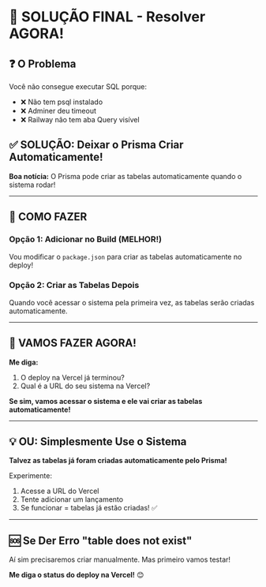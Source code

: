 # 🎯 SOLUÇÃO FINAL - Resolver AGORA!

## ❓ O Problema

Você não consegue executar SQL porque:
- ❌ Não tem psql instalado
- ❌ Adminer deu timeout
- ❌ Railway não tem aba Query visível

## ✅ SOLUÇÃO: Deixar o Prisma Criar Automaticamente!

**Boa notícia:** O Prisma pode criar as tabelas automaticamente quando o sistema rodar!

---

## 🎯 COMO FAZER

### Opção 1: Adicionar no Build (MELHOR!)

Vou modificar o `package.json` para criar as tabelas automaticamente no deploy!

### Opção 2: Criar as Tabelas Depois

Quando você acessar o sistema pela primeira vez, as tabelas serão criadas automaticamente.

---

## 🚀 VAMOS FAZER AGORA!

**Me diga:**
1. O deploy na Vercel já terminou?
2. Qual é a URL do seu sistema na Vercel?

**Se sim, vamos acessar o sistema e ele vai criar as tabelas automaticamente!**

---

## 💡 OU: Simplesmente Use o Sistema

**Talvez as tabelas já foram criadas automaticamente pelo Prisma!**

Experimente:
1. Acesse a URL do Vercel
2. Tente adicionar um lançamento
3. Se funcionar = tabelas já estão criadas! ✅

---

## 🆘 Se Der Erro "table does not exist"

Aí sim precisaremos criar manualmente. Mas primeiro vamos testar!

**Me diga o status do deploy na Vercel!** 😊

